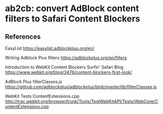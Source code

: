 # ab2cb: convert AdBlock content filters to Safari Content Blockers




## References

EasyList
https://easylist.adblockplus.org/en/

Writing Adblock Plus filters
https://adblockplus.org/en/filters

Introduction to WebKit Content Blockers
Surfin' Safari Blog
https://www.webkit.org/blog/3476/content-blockers-first-look/

AdBlock Plus
filterClasses.js
https://github.com/adblockplus/adblockplus/blob/master/lib/filterClasses.js

WebKit Tests
ContentExtensions.cpp
http://trac.webkit.org/browser/trunk/Tools/TestWebKitAPI/Tests/WebCore/ContentExtensions.cpp


